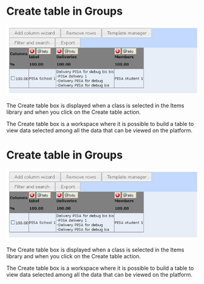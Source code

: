 <!--
created_at: '2012-04-12 18:30:34'
updated_at: '2013-03-13 14:00:57'
authors:
    - 'Jérôme Bogaerts'
contributors:
    - 'Sophie Doublet'
tags:
    - 'Manage Groups'
-->

Create table in Groups
======================

![](../resources/groups-createtable.png)

The Create table box is displayed when a class is selected in the Items library and when you click on the Create table action.

The Create table box is a workspace where it is possible to build a table to view data selected among all the data that can be viewed on the platform.

Create table in Groups
======================

![](../resources/groups-createtable.png)

The Create table box is displayed when a class is selected in the Items library and when you click on the Create table action.

The Create table box is a workspace where it is possible to build a table to view data selected among all the data that can be viewed on the platform.


